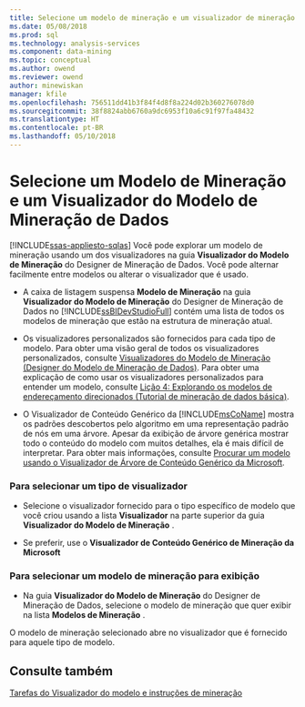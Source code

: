 ```yaml
---
title: Selecione um modelo de mineração e um visualizador de mineração de dados | Microsoft Docs
ms.date: 05/08/2018
ms.prod: sql
ms.technology: analysis-services
ms.component: data-mining
ms.topic: conceptual
ms.author: owend
ms.reviewer: owend
author: minewiskan
manager: kfile
ms.openlocfilehash: 756511dd41b3f84f4d8f8a224d02b360276078d0
ms.sourcegitcommit: 38f8824abb6760a9dc6953f10a6c91f97fa48432
ms.translationtype: HT
ms.contentlocale: pt-BR
ms.lasthandoff: 05/10/2018
---
```

# <a name="select-a-mining-model-and-a-data-mining-viewer"></a>Selecione um Modelo de Mineração e um Visualizador do Modelo de Mineração de Dados
[!INCLUDE[ssas-appliesto-sqlas](../../includes/ssas-appliesto-sqlas.md)]
  Você pode explorar um modelo de mineração usando um dos visualizadores na guia **Visualizador do Modelo de Mineração** do Designer de Mineração de Dados. Você pode alternar facilmente entre modelos ou alterar o visualizador que é usado.  
  
-   A caixa de listagem suspensa **Modelo de Mineração** na guia **Visualizador do Modelo de Mineração** do Designer de Mineração de Dados no [!INCLUDE[ssBIDevStudioFull](../../includes/ssbidevstudiofull-md.md)] contém uma lista de todos os modelos de mineração que estão na estrutura de mineração atual.  
  
-   Os visualizadores personalizados são fornecidos para cada tipo de modelo. Para obter uma visão geral de todos os visualizadores personalizados, consulte [Visualizadores do Modelo de Mineração &#40;Designer do Modelo de Mineração de Dados&#41;](http://msdn.microsoft.com/library/4ba391d5-c97b-4848-ba7c-7d096fa4b7dd). Para obter uma explicação de como usar os visualizadores personalizados para entender um modelo, consulte [Lição 4: Explorando os modelos de endereçamento direcionados &#40;Tutorial de mineração de dados básica&#41;](http://msdn.microsoft.com/library/1e00c5b9-a9f8-4503-99ee-377c9cc02d7f).  
  
-   O Visualizador de Conteúdo Genérico da [!INCLUDE[msCoName](../../includes/msconame-md.md)] mostra os padrões descobertos pelo algoritmo em uma representação padrão de nós em uma árvore. Apesar da exibição de árvore genérica mostrar todo o conteúdo do modelo com muitos detalhes, ela é mais difícil de interpretar. Para obter mais informações, consulte [Procurar um modelo usando o Visualizador de Árvore de Conteúdo Genérico da Microsoft](../../analysis-services/data-mining/browse-a-model-using-the-microsoft-generic-content-tree-viewer.md).  
  
### <a name="to-select-a-viewer-type"></a>Para selecionar um tipo de visualizador  
  
-   Selecione o visualizador fornecido para o tipo específico de modelo que você criou usando a lista **Visualizador** na parte superior da guia **Visualizador do Modelo de Mineração** .  
  
-   Se preferir, use o **Visualizador de Conteúdo Genérico de Mineração da Microsoft**  
  
### <a name="to-select-a-mining-model-to-view"></a>Para selecionar um modelo de mineração para exibição  
  
-   Na guia **Visualizador do Modelo de Mineração** do Designer de Mineração de Dados, selecione o modelo de mineração que quer exibir na lista **Modelos de Mineração** .  
  
 O modelo de mineração selecionado abre no visualizador que é fornecido para aquele tipo de modelo.  
  
## <a name="see-also"></a>Consulte também  
 [Tarefas do Visualizador do modelo e instruções de mineração](../../analysis-services/data-mining/mining-model-viewer-tasks-and-how-tos.md)  
  
  
